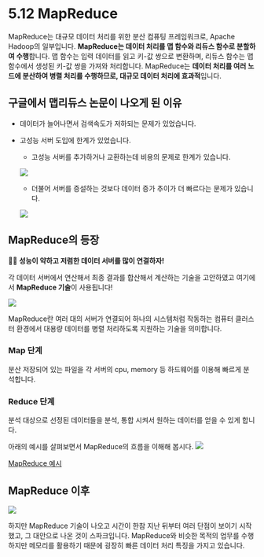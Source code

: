 # 5.12 MapReduce

MapReduce는 대규모 데이터 처리를 위한 분산 컴퓨팅 프레임워크로, Apache Hadoop의 일부입니다. **MapReduce는 데이터 처리를 맵 함수와 리듀스 함수로 분할하여 수행**합니다. 맵 함수는 입력 데이터를 읽고 키-값 쌍으로 변환하며, 리듀스 함수는 맵 함수에서 생성된 키-값 쌍을 가져와 처리합니다. MapReduce는 **데이터 처리를 여러 노드에 분산하여 병렬 처리를 수행하므로, 대규모 데이터 처리에 효과적**입니다.

## 구글에서 맵리듀스 논문이 나오게 된 이유

- 데이터가 늘어나면서 검색속도가 저하되는 문제가 있었습니다.
- 고성능 서버 도입에 한계가 있었습니다.
    - 고성능 서버를 추가하거나 교환하는데 비용의 문제로 한계가 있습니다.
    
    ![](images/2.3.0_previous.png)
    
    - 더불어 서버를 증설하는 것보다 데이터 증가 추이가 더 빠르다는 문제가 있습니다.
    
    ![](images/2.3.0_previous2.png)
    

## MapReduce의 등장

💁‍♂️ **성능이 약하고 저렴한 데이터 서버를 많이 연결하자!**

각 데이터 서버에서 연산해서 최종 결과를 합산해서 계산하는 기술을 고안하였고 여기에서 **MapReduce 기술**이 사용됩니다!

![](images/1.2.2_distribution.png)

MapReduce란 여러 대의 서버가 연결되어 하나의 시스템처럼 작동하는 컴퓨터 클러스터 환경에서 대용량 데이터를 병렬 처리하도록 지원하는 기술을 의미합니다.

### Map 단계
분산 저장되어 있는 파일을 각 서버의 cpu, memory 등 하드웨어를 이용해 빠르게 분석합니다.

### Reduce 단계
분석 대상으로 선정된 데이터들을 분석, 통합 시켜서 원하는 데이터를 얻을 수 있게 합니다.

아래의 예시를 살펴보면서 MapReduce의 흐름을 이해해 봅시다.
![](images/2.3.0_map_reduce_example.png)

[MapReduce 예시](https://docs.google.com/presentation/d/1nIMJN3m9n9EEDtTSa_rRYwyAKlNUtQg6KSHTOfAVD_A/edit#slide=id.p)

## MapReduce 이후

![](images/2.3.0_spark_img.png)

하지만 MapReduce 기술이 나오고 시간이 한참 지난 뒤부터 여러 단점이 보이기 시작했고, 그 대안으로 나온 것이 스파크입니다. MapReduce와 비슷한 목적의 업무를 수행하지만 메모리를 활용하기 때문에 굉장히 빠른 데이터 처리 특징을 가지고 있습니다.


<script src="https://utteranc.es/client.js"
        repo="ehddnr301/data-engineering-for-everybody"
        issue-term="pathname"
        label="comments"
        theme="preferred-color-scheme"
        crossorigin="anonymous"
        async>
</script>